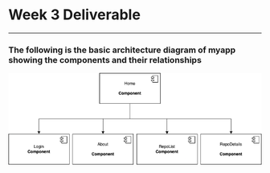 # Week 3 Deliverable
---
### The following is the basic architecture diagram of myapp showing the components and their relationships

![Architecture Diagram](projectStub.png)
